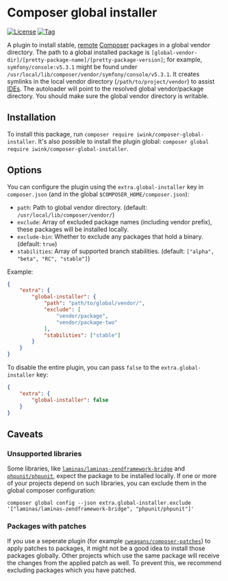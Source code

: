 # Composer global installer

[![License](https://poser.pugx.org/iwink/composer-global-installer/license.png)](https://packagist.org/packages/iwink/composer-global-installer)
[![Tag](https://img.shields.io/github/v/tag/iwink/composer-global-installer)](https://github.com/iwink/composer-global-installer/releases)

A plugin to install stable, [remote](https://packagist.org/) [Composer](https://getcomposer.org) packages in a global 
vendor directory. The path to a global installed package is 
`[global-vendor-dir]/[pretty-package-name]/[pretty-package-version]`; for example, `symfony/console:v5.3.1` might be 
found under `/usr/local/lib/composer/vendor/symfony/console/v5.3.1`. It creates symlinks in the local vendor directory 
(`/path/to/project/vendor`) to assist [IDEs](https://nl.wikipedia.org/wiki/Integrated_development_environment). The 
autoloader will point to the resolved global vendor/package directory. You should make sure the global vendor directory
is writable.

## Installation

To install this package, run `composer require iwink/composer-global-installer`. It's also possible to install the 
plugin global: `composer global require iwink/composer-global-installer`.

## Options

You can configure the plugin using the `extra.global-installer` key in `composer.json` (and in the global 
`$COMPOSER_HOME/composer.json`):

- `path`: Path to global vendor directory. (default: `/usr/local/lib/composer/vendor/`)
- `exclude`: Array of excluded package names (including vendor prefix), these packages will be installed locally.
- `exclude-bin`: Whether to exclude any packages that hold a binary. (default: `true`)
- `stabilities`: Array of supported branch stabilities. (default: `["alpha", "beta", "RC", "stable"]`)

Example:

```json
{
	"extra": {
		"global-installer": {
			"path": "path/to/global/vendor/",
			"exclude": [
				"vendor/package",
				"vendor/package-two"
			],
			"stabilities": ["stable"]
		}
	}
}

```

To disable the entire plugin, you can pass `false` to the `extra.global-installer` key:

```json
{
	"extra": {
		"global-installer": false
	}
}

```

## Caveats
### Unsupported libraries
Some libraries, like 
[`laminas/laminas-zendframework-bridge`](https://packagist.org/packages/laminas/laminas-zendframework-bridge) and 
[`phpunit/phpunit`](https://packagist.org/packages/phpunit/phpunit), expect the package to be installed locally. If one
or more of your projects depend on such libraries, you can exclude them in the global composer configuration:

`composer global config --json extra.global-installer.exclude '["laminas/laminas-zendframework-bridge", "phpunit/phpunit"]'`

### Packages with patches
If you use a seperate plugin (for example [`cweagans/composer-patches`](https://github.com/cweagans/composer-patches))
to apply patches to packages, it might not be a good idea to install those packages globally.
Other projects which use the same package will receive the changes from the applied patch as well.
To prevent this, we recommend excluding packages which you have patched.
